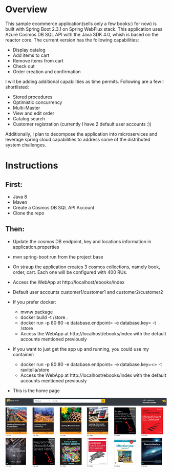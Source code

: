 # Overview
This sample ecommerce application(sells only a few books:) for now) is built with Spring Boot 2.3.1 on Spring WebFlux stack. This application uses Azure Cosmos DB SQL API with the Java SDK 4.0, whish is based on the reactor core.
The current version has the following capabilities:
* Display catalog
* Add items to cart
* Remove items from cart
* Check out
* Order creation and confirmation

I will be adding additional capabilities as time permits. Following are a few I shortlisted:
* Stored procedures 
* Optimistic concurrency 
* Multi-Master
* View and edit order
* Catalog search
* Customer registration (currently I have 2 default user accounts :))

Additionally, I plan to decompose the application into microservices and leverage spring cloud capabilities to address some of the distributed system challenges.

# Instructions

## First:
 * Java 8
 * Maven
 * Create a Cosmos DB SQL API Account. 
 * Clone the repo

## Then:
* Update the cosmos DB endpoint, key and locations information in application.properties
* mvn spring-boot:run from the project base
* On straup the application creates 3 cosmos collections, namely book, order, cart. Each one will be configured with 400 RUs.
* Access the WebApp at http://localhost/ebooks/index
* Default user accounts customer1/customer1 and customer2/customer2
* If you prefer docker:  
  * mvnw package 
  * docker build -t <YOUR REPO>/store .
  * docker run -p 80:80 -e database.endpoint=<URI> -e database.key=<PRIMARY KEY> -t <YOUR REPO>/store
  * Access the WebApp at http://localhost/ebooks/index with the default accounts mentioned previously
* If you want to just get the app up and running, you could use my container:
  * docker run -p 80:80 -e database.endpoint=<URI> -e database.key=<> -t ravitella/store
  * Access the WebApp at http://localhost/ebooks/index with the default accounts mentioned previously 

* This is the home page

 ![Image](BookStore.png)

